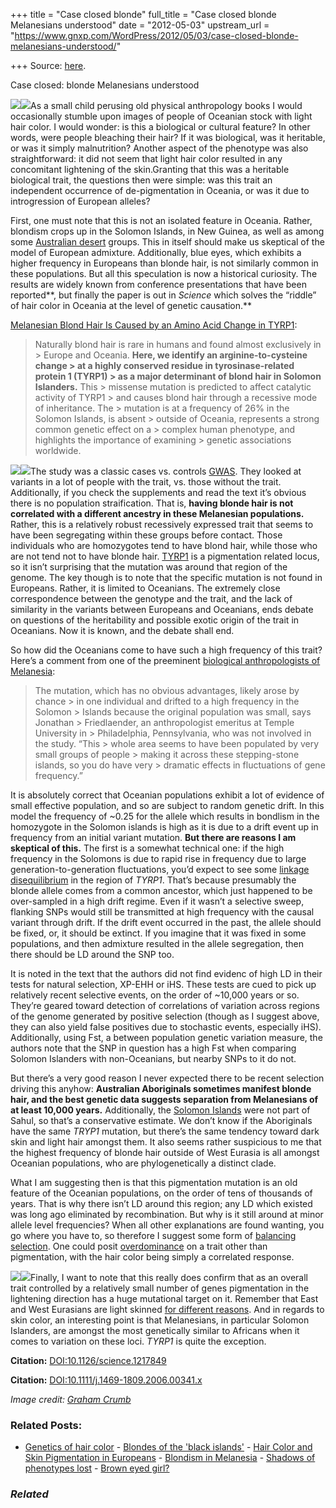 +++
title = "Case closed blonde"
full_title = "Case closed blonde Melanesians understood"
date = "2012-05-03"
upstream_url = "https://www.gnxp.com/WordPress/2012/05/03/case-closed-blonde-melanesians-understood/"

+++
Source: [here](https://www.gnxp.com/WordPress/2012/05/03/case-closed-blonde-melanesians-understood/).

Case closed: blonde Melanesians understood

[![](https://i0.wp.com/blogs.discovermagazine.com/gnxp/files/2012/05/401px-Vanuatu_blonde-200x300.jpg?resize=200%2C300)![](https://i0.wp.com/blogs.discovermagazine.com/gnxp/files/2012/05/401px-Vanuatu_blonde-200x300.jpg?resize=200%2C300)](https://i0.wp.com/blogs.discovermagazine.com/gnxp/files/2012/05/401px-Vanuatu_blonde.jpg)As a small child perusing old physical anthropology books I would occasionally stumble upon images of people of Oceanian stock with light hair color. I would wonder: is this a biological or cultural feature? In other words, were people bleaching their hair? If it was biological, was it heritable, or was it simply malnutrition? Another aspect of the phenotype was also straightforward: it did not seem that light hair color resulted in any concomitant lightening of the skin.Granting that this was a heritable biological trait, the questions then were simple: was this trait an independent occurrence of de-pigmentation in Oceania, or was it due to introgression of European alleles?

First, one must note that this is not an isolated feature in Oceania. Rather, blondism crops up in the Solomon Islands, in New Guinea, as well as among some [Australian desert](https://www.gnxp.com/blog/2005/08/blonde-australian-aboriginals.php) groups. This in itself should make us skeptical of the model of European admixture. Additionally, blue eyes, which exhibits a higher frequency in Europeans than blonde hair, is not similarly common in these populations. But all this speculation is now a historical curiosity. The results are widely known from conference presentations that have been reported**, but finally the paper is out in *Science* which solves the “riddle” of hair color in Oceania at the level of genetic causation.**

[Melanesian Blond Hair Is Caused by an Amino Acid Change in TYRP1](http://www.sciencemag.org/content/336/6081/554.abstract):

> Naturally blond hair is rare in humans and found almost exclusively in > Europe and Oceania. **Here, we identify an arginine-to-cysteine change > at a highly conserved residue in tyrosinase-related protein 1 (TYRP1) > as a major determinant of blond hair in Solomon Islanders.** This > missense mutation is predicted to affect catalytic activity of TYRP1 > and causes blond hair through a recessive mode of inheritance. The > mutation is at a frequency of 26% in the Solomon Islands, is absent > outside of Oceania, represents a strong common genetic effect on a > complex human phenotype, and highlights the importance of examining > genetic associations worldwide.

[![](https://i0.wp.com/blogs.discovermagazine.com/gnxp/files/2012/05/hair-300x300.jpg?resize=300%2C300)![](https://i0.wp.com/blogs.discovermagazine.com/gnxp/files/2012/05/hair-300x300.jpg?resize=300%2C300)](https://i0.wp.com/blogs.discovermagazine.com/gnxp/files/2012/05/hair.jpg)The study was a classic cases vs. controls [GWAS](https://www.gnxp.com/blog/2006/07/linkage-versus-association-mini-primer.php). They looked at variants in a lot of people with the trait, vs. those without the trait. Additionally, if you check the supplements and read the text it’s obvious there is no population straification. That is, **having blonde hair is not correlated with a different ancestry in these Melanesian populations.** Rather, this is a relatively robust recessively expressed trait that seems to have been segregating within these groups before contact. Those individuals who are homozygotes tend to have blond hair, while those who are not tend not to have blonde hair. [TYRP1](https://en.wikipedia.org/wiki/TYRP1#Function) is a pigmentation related locus, so it isn’t surprising that the mutation was around that region of the genome. The key though is to note that the specific mutation is not found in Europeans. Rather, it is limited to Oceanians. The extremely close correspondence between the genotype and the trait, and the lack of similarity in the variants between Europeans and Oceanians, ends debate on questions of the heritability and possible exotic origin of the trait in Oceanians. Now it is known, and the debate shall end.

So how did the Oceanians come to have such a high frequency of this trait? Here’s a comment from one of the preeminent [biological anthropologists of Melanesia](http://news.sciencemag.org/sciencenow/2012/05/the-origin-of-blond-afros-in-mel.html):

> The mutation, which has no obvious advantages, likely arose by chance > in one individual and drifted to a high frequency in the Solomon > Islands because the original population was small, says Jonathan > Friedlaender, an anthropologist emeritus at Temple University in > Philadelphia, Pennsylvania, who was not involved in the study. “This > whole area seems to have been populated by very small groups of people > making it across these stepping-stone islands, so you do have very > dramatic effects in fluctuations of gene frequency.”

It is absolutely correct that Oceanian populations exhibit a lot of evidence of small effective population, and so are subject to random genetic drift. In this model the frequency of \~0.25 for the allele which results in bondlism in the homozygote in the Solomon islands is high as it is due to a drift event up in frequency from an initial variant mutation. **But there are reasons I am skeptical of this.** The first is a somewhat technical one: if the high frequency in the Solomons is due to rapid rise in frequency due to large generation-to-generation fluctuations, you’d expect to see some [linkage disequilibrium](https://en.wikipedia.org/wiki/Linkage_disequilibrium) in the region of *TYRP1*. That’s because presumably the blonde allele comes from a common ancestor, which just happened to be over-sampled in a high drift regime. Even if it wasn’t a selective sweep, flanking SNPs would still be transmitted at high frequency with the causal variant through drift. If the drift event occurred in the past, the allele should be fixed, or, it should be extinct. If you imagine that it was fixed in some populations, and then admixture resulted in the allele segregation, then there should be LD around the SNP too.

It is noted in the text that the authors did not find evidenc of high LD in their tests for natural selection, XP-EHH or iHS. These tests are cued to pick up relatively recent selective events, on the order of \~10,000 years or so. They’re geared toward detection of correlations of variation across regions of the genome generated by positive selection (though as I suggest above, they can also yield false positives due to stochastic events, especially iHS). Additionally, using Fst, a between population genetic variation measure, the authors note that the SNP in question has a high Fst when comparing Solomon Islanders with non-Oceanians, but nearby SNPs to it do not.

But there’s a very good reason I never expected there to be recent selection driving this anyhow: **Australian Aboriginals sometimes manifest blonde hair, and the best genetic data suggests separation from Melanesians of at least 10,000 years.** Additionally, the [Solomon Islands](https://en.wikipedia.org/wiki/Sahul_Shelf) were not part of Sahul, so that’s a conservative estimate. We don’t know if the Aboriginals have the same *TRYP1* mutation, but there’s the same tendency toward dark skin and light hair amongst them. It also seems rather suspicious to me that the highest frequency of blonde hair outside of West Eurasia is all amongst Oceanian populations, who are phylogenetically a distinct clade.

What I am suggesting then is that this pigmentation mutation is an old feature of the Oceanian populations, on the order of tens of thousands of years. That is why there isn’t LD around this region; any LD which existed was long ago eliminated by recombination. But why is it still around at minor allele level frequencies? When all other explanations are found wanting, you go where you have to, so therefore I suggest some form of [balancing selection](https://en.wikipedia.org/wiki/Balancing_selection). One could posit [overdominance](https://en.wikipedia.org/wiki/Overdominance) on a trait other than pigmentation, with the hair color being simply a correlated response.

[![](https://i0.wp.com/blogs.discovermagazine.com/gnxp/files/2012/05/AHG_341_f3-300x252.gif?resize=300%2C252)![](https://i0.wp.com/blogs.discovermagazine.com/gnxp/files/2012/05/AHG_341_f3-300x252.gif?resize=300%2C252)](https://i0.wp.com/blogs.discovermagazine.com/gnxp/files/2012/05/AHG_341_f3.gif)Finally, I want to note that this really does confirm that as an overall trait controlled by a relatively small number of genes pigmentation in the lightening direction has a huge mutational target on it. Remember that East and West Eurasians are light skinned [for different reasons](http://mbe.oxfordjournals.org/content/24/3/710.full.pdf). And in regards to skin color, an interesting point is that Melanesians, in particular Solomon Islanders, are amongst the most genetically similar to Africans when it comes to variation on these loci. *TYRP1* is quite the exception.

**Citation:** [DOI:10.1126/science.1217849](http://www.sciencemag.org/content/336/6081/554.abstract)

**Citation:** [DOI:10.1111/j.1469-1809.2006.00341.x](http://onlinelibrary.wiley.com/doi/10.1111/j.1469-1809.2006.00341.x/full)

*Image credit: [Graham Crumb](https://en.wikipedia.org/wiki/File:Vanuatu_blonde.jpg)*

### Related Posts:

- [Genetics of hair
  color](https://www.gnxp.com/WordPress/2006/10/26/genetics-of-hair-color/) - [Blondes of the 'black
  islands'](https://www.gnxp.com/WordPress/2010/08/18/blondes-of-the-black-islands/) - [Hair Color and Skin Pigmentation in
  Europeans](https://www.gnxp.com/WordPress/2008/05/17/hair-color-and-skin-pigmentation-in-europeans/) - [Blondism in
  Melanesia](https://www.gnxp.com/WordPress/2007/10/12/blondism-in-melanesia/) - [Shadows of phenotypes
  lost](https://www.gnxp.com/WordPress/2011/07/22/shadows-of-phenotypes-lost/) - [Brown eyed
  girl?](https://www.gnxp.com/WordPress/2007/11/20/brown-eyed-girl/)

### *Related*

[](https://www.addtoany.com/add_to/facebook?linkurl=https%3A%2F%2Fwww.gnxp.com%2FWordPress%2F2012%2F05%2F03%2Fcase-closed-blonde-melanesians-understood%2F&linkname=Case%20closed%3A%20blonde%20Melanesians%20understood "Facebook")[](https://www.addtoany.com/add_to/twitter?linkurl=https%3A%2F%2Fwww.gnxp.com%2FWordPress%2F2012%2F05%2F03%2Fcase-closed-blonde-melanesians-understood%2F&linkname=Case%20closed%3A%20blonde%20Melanesians%20understood "Twitter")[](https://www.addtoany.com/add_to/email?linkurl=https%3A%2F%2Fwww.gnxp.com%2FWordPress%2F2012%2F05%2F03%2Fcase-closed-blonde-melanesians-understood%2F&linkname=Case%20closed%3A%20blonde%20Melanesians%20understood "Email")[](https://www.addtoany.com/share)
